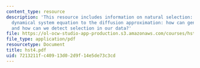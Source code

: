 ```yaml
---
content_type: resource
description: 'This resource includes information on natural selection: from the basic
  dynamical system equation to the diffusion approximation: how can genes survive?
  and how can we detect selection in our data?'
file: https://ol-ocw-studio-app-production.s3.amazonaws.com/courses/hst-508-quantitative-genomics-fall-2005/7213211fc40913d02d9f14e5de73c3cd_hst4.pdf
file_type: application/pdf
resourcetype: Document
title: hst4.pdf
uid: 7213211f-c409-13d0-2d9f-14e5de73c3cd
---
```

